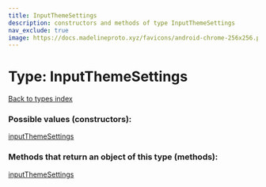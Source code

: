 ```yaml
---
title: InputThemeSettings
description: constructors and methods of type InputThemeSettings
nav_exclude: true
image: https://docs.madelineproto.xyz/favicons/android-chrome-256x256.png
---
```

# Type: InputThemeSettings
[Back to types index](index.md)



### Possible values (constructors):

[inputThemeSettings](/API_docs/constructors/inputThemeSettings.md)  



### Methods that return an object of this type (methods):



[inputThemeSettings](/API_docs/constructors/inputThemeSettings.md)  

